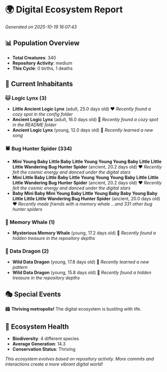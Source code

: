 # 🌍 Digital Ecosystem Report
*Generated on 2025-10-19 16:07:43*

## 📊 Population Overview
- **Total Creatures**: 340
- **Repository Activity**: medium
- **This Cycle**: 0 births, 1 deaths

## 👥 Current Inhabitants

### 🐱 Logic Lynx (3)
- **Little Ancient Logic Lynx** (adult, 25.0 days old) ❤️
  *Recently found a cozy spot in the config folder*
- **Ancient Logic Lynx** (adult, 16.0 days old) 💛
  *Recently found a cozy spot in the README folder*
- **Ancient Logic Lynx** (young, 12.0 days old) 💛
  *Recently learned a new song*

### 🕷️ Bug Hunter Spider (334)
- **Mini Young Baby Little Baby Little Young Young Young Baby Little Little Little Wandering Bug Hunter Spider** (ancient, 20.2 days old) ❤️
  *Recently felt the cosmic energy and danced under the digital stars*
- **Mini Little Baby Little Baby Little Young Young Young Baby Little Little Little Wandering Bug Hunter Spider** (ancient, 20.2 days old) ❤️
  *Recently felt the cosmic energy and danced under the digital stars*
- **Baby Mini Baby Mini Young Baby Little Young Baby Baby Young Baby Little Little Little Wandering Bug Hunter Spider** (ancient, 20.0 days old) ❤️
  *Recently made friends with a memory whale*
  *...and 331 other bug hunter spiders*

### 🐋 Memory Whale (1)
- **Mysterious Memory Whale** (young, 17.2 days old) 💚
  *Recently found a hidden treasure in the repository depths*

### 🐉 Data Dragon (2)
- **Wild Data Dragon** (young, 17.8 days old) 💚
  *Recently learned a new pattern*
- **Wild Data Dragon** (young, 15.8 days old) 💚
  *Recently found a hidden treasure in the repository depths*

## 🎭 Special Events

🏙️ **Thriving metropolis!** The digital ecosystem is bustling with life.

## 🔬 Ecosystem Health
- **Biodiversity**: 4 different species
- **Average Generation**: 14.3
- **Conservation Status**: Thriving

*This ecosystem evolves based on repository activity. More commits and interactions create a more vibrant digital world!*